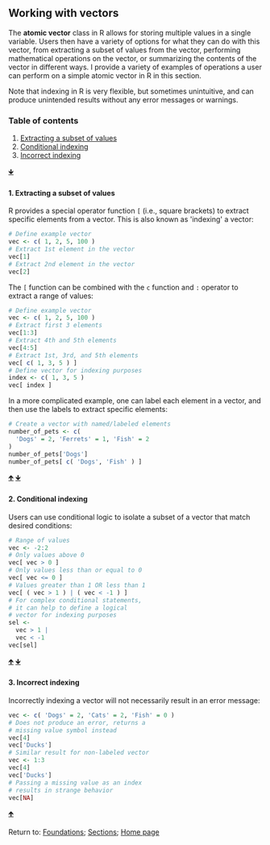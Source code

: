 ## Working with vectors

The __atomic vector__ class in R allows for storing multiple values in a single variable. Users then have a variety of options for what they can do with this vector, from extracting a subset of values from the vector, performing mathematical operations on the vector, or summarizing the contents of the vector in different ways. I provide a variety of examples of operations a user can perform on a simple atomic vector in R in this section.

Note that indexing in R is very flexible, but sometimes unintuitive, and can produce unintended results without any error messages or warnings.

<a name="TOC"></a>
### Table of contents
  
1. <a href="#S01">Extracting a subset of values</a>
2. <a href="#S02">Conditional indexing</a>
3. <a href="#S03">Incorrect indexing</a>

<a href="#END">&#129147;</a>

<a name="S01"></a>
#### 1. Extracting a subset of values

R provides a special operator function `[` (i.e., square brackets) to extract specific elements from a vector. This is also known as 'indexing' a vector:
```R
# Define example vector
vec <- c( 1, 2, 5, 100 )
# Extract 1st element in the vector
vec[1]
# Extract 2nd element in the vector
vec[2]
```

The `[` function can be combined with the `c` function and `:` operator to extract a range of values:
```R
# Define example vector
vec <- c( 1, 2, 5, 100 )
# Extract first 3 elements
vec[1:3]
# Extract 4th and 5th elements
vec[4:5]
# Extract 1st, 3rd, and 5th elements
vec[ c( 1, 3, 5 ) ]
# Define vector for indexing purposes
index <- c( 1, 3, 5 )
vec[ index ]
```

In a more complicated example, one can label each element in a vector, and then use the labels to extract specific elements:
```R
# Create a vector with named/labeled elements
number_of_pets <- c( 
  'Dogs' = 2, 'Ferrets' = 1, 'Fish' = 2
)
number_of_pets['Dogs']
number_of_pets[ c( 'Dogs', 'Fish' ) ]
```

<a href="#TOC">&#129145;</a> <a href="#END">&#129147;</a>

<a name="S02"></a>
#### 2. Conditional indexing

Users can use conditional logic to isolate a subset of a vector that match desired conditions:
```R
# Range of values
vec <- -2:2
# Only values above 0
vec[ vec > 0 ]
# Only values less than or equal to 0
vec[ vec <= 0 ]
# Values greater than 1 OR less than 1
vec[ ( vec > 1 ) | ( vec < -1 ) ]
# For complex conditional statements, 
# it can help to define a logical 
# vector for indexing purposes
sel <- 
  vec > 1 |
  vec < -1
vec[sel]
```

<a href="#TOC">&#129145;</a> <a href="#END">&#129147;</a>

<a name="S03"></a>
#### 3. Incorrect indexing

Incorrectly indexing a vector will not necessarily result in an error message:
```R
vec <- c( 'Dogs' = 2, 'Cats' = 2, 'Fish' = 0 )
# Does not produce an error, returns a 
# missing value symbol instead
vec[4]
vec['Ducks']
# Similar result for non-labeled vector
vec <- 1:3
vec[4]
vec['Ducks']
# Passing a missing value as an index 
# results in strange behavior
vec[NA]
```

<a href="#TOC">&#129145;</a>

<a name="END"></a>
Return to:
[Foundations](C03_P000_Foundations.md);
[Sections](C00_P002_Chapters.md);
[Home page](https://rettopnivek.github.io/R_training/)


